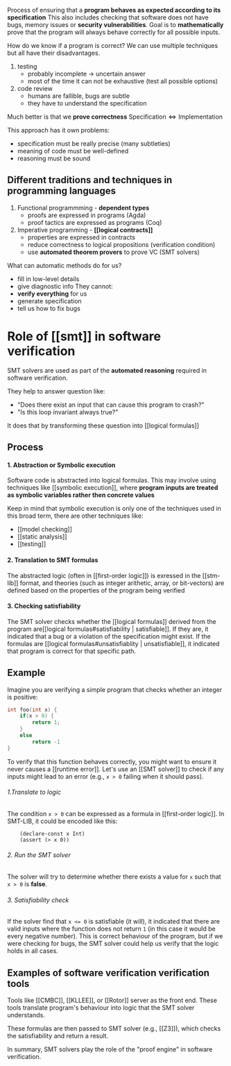 Process of ensuring that a **program behaves as expected according to its specification**
This also includes checking that software does not have bugs, memory issues or **security vulnerabilities**.
Goal is to **mathematically** prove that the program will always behave correctly for all possible inputs.

How do we know if a program is correct? We can use multiple techniques but all have their disadvantages.
1. testing 
	- probably incomplete -> uncertain answer
	- most of the time it can not be exhaustive (test all possible options)
2. code review
	- humans are fallible, bugs are subtle
	- they have to understand the specification

Much better is that we **prove correctness**
$\text{Specification} \iff \text{Implementation}$

This approach has it own problems:
- specification must be really precise (many subtleties)
- meaning of code must be well-defined
- reasoning must be sound

## Different traditions and techniques in programming languages

1. Functional programmming - **dependent types**
	- proofs are expressed in programs (Agda)
	- proof tactics are expressed as programs (Coq)
2. Imperative programming - **[[logical contracts]]**
	- properties are expressed in contracts
	- reduce correctness to logical propositions (verification condition)
	- use **automated theorem provers** to prove VC (SMT solvers)

What can automatic methods do for us?
- fill in low-level details
- give diagnostic info
They cannot:
- **verify everything** for us
- generate specification
- tell us how to fix bugs

# Role of [[smt]] in software verification
SMT solvers are used as part of the **automated reasoning** required in software verification.

They help to answer question like: 
- "Does there exist an input that can cause this program to crash?" 
- "Is this loop invariant always true?"

It does that by transforming these question into [[logical formulas]]

## Process 
#### 1. Abstraction or Symbolic execution
Software code is abstracted into logical formulas. This may involve using techniques like [[symbolic execution]], where **program inputs are treated as symbolic variables rather then concrete values**

Keep in mind that symbolic execution is only one of the techniques used in this broad term, there are other techniques like:
- [[model checking]]
- [[static analysis]]
- [[testing]]

#### 2. Translation to SMT formulas
The abstracted logic (often in [[first-order logic]]) is exressed in the [[stm-lib]] format, and theories (such as integer arithetic, array, or bit-vectors) are defined based on the properties of the program being verified

#### 3. Checking satisfiability
The SMT solver checks whether the [[logical formulas]] derived from the program are[[logical formulas#satisfiability | satisfiable]]. If they are, it indicated that a bug or a violation of the specification might exist. If the formulas are [[logical formulas#unsatisfiablity | unsatisfiable]], it indicated that program is correct for that specific path.

## Example

Imagine you are verifying a simple program that checks whether an integer is positive:
```c
int foo(int x) {
	if(x > 0) {
		return 1;
	}
	else 
		return -1
}

```
To verify that this function behaves correctly, you might want to ensure it never causes a [[runtime error]]. Let's use an [[SMT solver]] to check if any inputs might lead to an error (e.g., `x > 0` failing when it should pass).
######  1.Translate to logic
The condition `x > 0` can be expressed as a formula in [[first-order logic]]. In SMT-LIB, it could be encoded like this:
```smt-lib
	(declare-const x Int)
	(assert (> x 0))
```
###### 2. Run the SMT solver 
The solver will try to determine whether there exists a value for `x` such that `x > 0` is **false**.

###### 3. Satisfiability check
If the solver find that `x <= 0` is satisfiable (it will), it indicated that there are valid inputs where the function does not return `1` (in this case it would be every negative number). This is correct behaviour of the program, but if we were checking for bugs, the SMT solver could help us verify that the logic holds in all cases.

## Examples of software verification verification tools
Tools like [[CMBC]], [[KLLEE]], or [[Rotor]] server as the front end. These tools translate program's behaviour into logic that the SMT solver understands.

These formulas are then passed to SMT solver (e.g., [[Z3]]), which checks the satisfiability and return a result. 

In summary, SMT solvers play the role of the "proof engine" in software verification.


